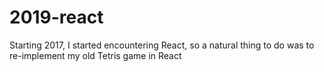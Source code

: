 # 2019-react
Starting 2017, I started encountering React, so a natural thing to do was to re-implement my old Tetris game in React